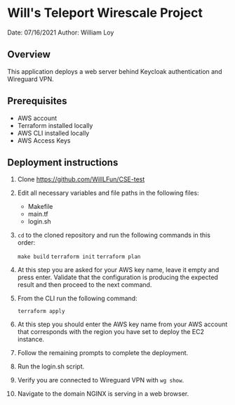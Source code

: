 # Will's Teleport Wirescale Project

Date: 07/16/2021
Author: William Loy


## Overview

This application deploys a web server behind Keycloak authentication and Wireguard VPN.

## Prerequisites

- AWS account
- Terraform installed locally
- AWS CLI installed locally
- AWS Access Keys

## Deployment instructions

1. Clone https://github.com/WillLFun/CSE-test

2. Edit all necessary variables and file paths in the following files:

    - Makefile
    - main.tf
    - login.sh

2. `cd` to the cloned repository and run the following commands in this order:

    `make build`
    `terraform init`
    `terraform plan`

3. At this step you are asked for your AWS key name, leave it empty and press enter.
   Validate that the configuration is producing the expected result and then proceed to the next command.

4. From the CLI run the following command:

    `terraform apply`

5. At this step you should enter the AWS key name from your AWS account that corresponds with the region you have set to deploy the EC2 instance.

6. Follow the remaining prompts to complete the deployment.

7. Run the login.sh script.

8. Verify you are connected to Wireguard VPN with `wg show`.

9. Navigate to the domain NGINX is serving in a web browser.
